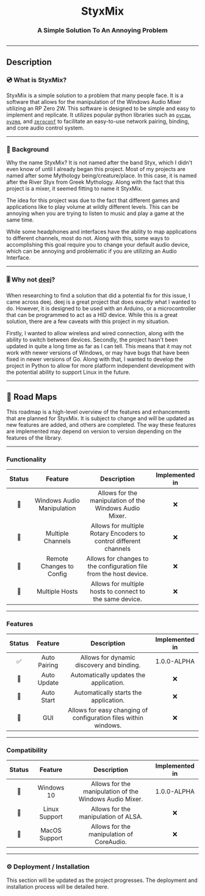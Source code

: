# <h1 align="center">StyxMix</h1>
<h3 align="center">A Simple Solution To An Annoying Problem</h3>
<p align="center">
<img src="">
</p>

---
## Description

### :cd: What is StyxMix?
StyxMix is a simple solution to a problem that many people face. It is a software that allows for the manipulation of 
the Windows Audio Mixer utilizing an RP Zero 2W. This software is designed to be simple and easy to implement and 
replicate. It utilizes popular python libraries such as [`pycaw`](https://github.com/AndreMiras/pycaw), 
[`pyzmq`](https://github.com/zeromq/pyzmq), and [`zeroconf`](https://github.com/wmcbrine/pyzeroconf) to facilitate an
easy-to-use network pairing, binding, and core audio control system. 

---
### :floppy_disk: Background
Why the name StyxMix? It is not named after the band Styx, which I didn't even know of until I already began this project.
Most of my projects are named after some Mythology being/creature/place. In this case, it is named after the River Styx
from Greek Mythology. Along with the fact that this project is a mixer, it seemed fitting to name it StyxMix.

The idea for this project was due to the fact that different games and applications like to play volume at wildly
different levels. This can be annoying when you are trying to listen to music and play a game at the same time. 

While some headphones and interfaces have the ability to map applications to different channels, most do not. Along with
this, some ways to accomplishing this goal require you to change your default audio device, which can be annoying
and problematic if you are utilizing an Audio Interface.

---
### :level_slider: Why not [deej](https://github.com/omriharel/deej)?
When researching to find a solution that did a potential fix for this issue, I came across deej. deej is a great project
that does exactly what I wanted to do. However, it is designed to be used with an Arduino, or a microcontroller that can
be programmed to act as a HID device. While this is a great solution, there are a few caveats with this project in my
situation. 

Firstly, I wanted to allow wireless and wired connection, along with the ability to switch between devices. Secondly, 
the project hasn't been updated in quite a long time as far as I can tell. This means that it may not work with
newer versions of Windows, or may have bugs that have been fixed in newer versions of Go. Along with that, I wanted 
to develop the project in Python to allow for more platform independent development with the potential ability to support 
Linux in the future.

---
## :construction: Road Maps
This roadmap is a high-level overview of the features and enhancements that are planned for StyxMix. It is subject to 
change and will be updated as new features are added, and others are completed. The way these features are implemented 
may depend on version to version depending on the features of the library.

---
### Functionality
|   Status   |          Feature           |                            Description                             | Implemented in |
|:----------:|:--------------------------:|:------------------------------------------------------------------:|:--------------:|
| :pushpin:  | Windows Audio Manipulation |      Allows for the manipulation of the Windows Audio Mixer.       |      :x:       |
| :calendar: |     Multiple Channels      | Allows for multiple Rotary Encoders to control different channels  |      :x:       |
| :calendar: |  Remote Changes to Config  | Allows for changes to the configuration file from the host device. |      :x:       |
| :calendar: |       Multiple Hosts       |      Allows for multiple hosts to connect to the same device.      |      :x:       |

---
### Features
|       Status       |   Feature    |                           Description                           | Implemented in |
|:------------------:|:------------:|:---------------------------------------------------------------:|:--------------:|
| :white_check_mark: | Auto Pairing |            Allows for dynamic discovery and binding.            |  1.0.0-ALPHA   |
|     :calendar:     | Auto Update  |             Automatically updates the application.              |      :x:       |
|     :calendar:     |  Auto Start  |              Automatically starts the application.              |      :x:       |
|     :calendar:     |     GUI      | Allows for easy changing of configuration files within windows. |      :x:       |

---
### Compatibility
|   Status   |    Feature    |                       Description                       | Implemented in |
|:----------:|:-------------:|:-------------------------------------------------------:|:--------------:|
| :pushpin:  |  Windows 10   | Allows for the manipulation of the Windows Audio Mixer. |  1.0.0-ALPHA   |
| :calendar: | Linux Support |          Allows for the manipulation of ALSA.           |      :x:       |
| :calendar: | MacOS Support |        Allows for the manipulation of CoreAudio.        |      :x:       |

---
### :gear: Deployment / Installation
This section will be updated as the project progresses. The deployment and installation process will be detailed here.